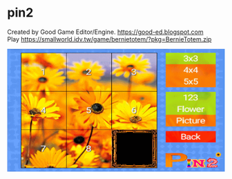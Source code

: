 # pin2

Created by Good Game Editor/Engine. https://good-ed.blogspot.com <br/>
Play https://smallworld.idv.tw/game/bernietotem/?pkg=BernieTotem.zip

![image](pin2.png)
